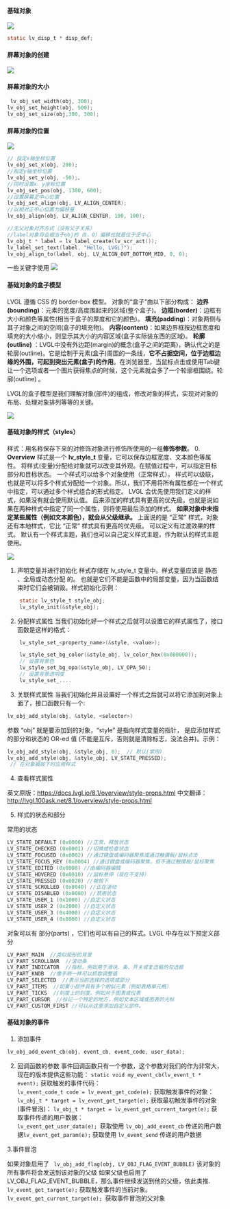 #### 基础对象
![](2022-09-30-19-56-23.png)
``` C
static lv_disp_t * disp_def;
```

#### 屏幕对象的创建
![](2022-10-01-11-36-08.png)


#### 屏幕对象的大小
``` C
 lv_obj_set_width(obj, 300);
lv_obj_set_height(obj, 500); 
lv_obj_set_size(obj,300, 300);
```
#### 屏幕对象的位置
![](2022-10-01-11-53-46.png)


``` C
// 指定x轴坐标位置
lv_obj_set_x(obj, 200);
//指定y轴坐标位置
lv_obj_set_y(obj, -50);、
//同时设置x、y坐标位置
lv_obj_set_pos(obj, 1300, 600);
//设置屏幕正中心位置
lv_obj_set_align(obj, LV_ALIGN_CENTER);
//以相对正中心位置为偏移量
lv_obj_align(obj, LV_ALIGN_CENTER, 100, 100);

//无父对象对齐方式（没有父子关系）
//label对象将会相当于obj的（0，0）偏移也就是位于正中心
lv_obj_t * label = lv_label_create(lv_scr_act());
lv_label_set_text(label, "Hello, LVGL!");
lv_obj_align_to(label, obj, LV_ALIGN_OUT_BOTTOM_MID, 0, 0);

```
一些关键字使用
![](2022-10-01-16-11-44.png)

#### 基础对象的盒子模型


LVGL 遵循 CSS 的 border-box 模型。 对象的“盒子”由以下部分构成：
**边界(bounding)**：元素的宽度/高度围起来的区域(整个盒子)。
**边框(border)**：边框有大小和颜色等属性(相当于盒子的厚度和它的颜色)。
**填充(padding**)：对象两侧与其子对象之间的空间(盒子的填充物)。
**内容(content)**：如果边界框按边框宽度和填充的大小缩小，则显示其大小的内容区域(盒子实际装东西的区域)。
**轮廓(outline)** ：LVGL中没有外边距(margin)的概念(盒子之间的距离)，确认代之的是轮廓(outline)。它是绘制于元素(盒子)周围的一条线，**它不占据空间，位于边框边缘的外围，可起到突出元素(盒子)的作用**。在浏览器里，当鼠标点击或使用Tab键让一个选项或者一个图片获得焦点的时候，这个元素就会多了一个轮廓框围绕。轮廓(outline) 。


LVGL的盒子模型是我们理解对象(部件)的组成，修改对象的样式，实现对对象的布局、处理对象排列等等的关键。

![](2022-10-02-18-14-24.png)

#### 基础对象的样式（styles）

样式：用名称保存下来的对修饰对象进行修饰所使用的一组**修饰参数**。
0. **Overview**
样式是一个 **lv_style_t** 变量，它可以保存边框宽度、文本颜色等属性。
将样式(变量)分配给对象就可以改变其外观。在赋值过程中，可以指定目标部分和目标状态。
一个样式可以给多个对象使用（正常样式）。
样式可以级联，也就是可以将多个样式分配给一个对象。所以，我们不用将所有属性都在一个样式中指定，可以通过多个样式组合的形式指定。 LVGL 会优先使用我们定义的样式，如果没有就会使用默认值。
后来添加的样式具有更高的优先级。也就是说如果在两种样式中指定了同一个属性，则将使用最后添加的样式。
**如果对象中未指定某些属性（例如文本颜色），就会从父级继承。**
上面说的是 “正常” 样式，对象还有本地样式，它比 “正常” 样式具有更高的优先级。
可以定义有过渡效果的样式。
默认有一个样式主题，我们也可以自己定义样式主题，作为默认的样式主题使用。

![](2022-10-02-18-43-56.png)
1. 声明变量并进行初始化
样式存储在 lv_style_t 变量中。样式变量应该是 静态 、全局或动态分配 的。 也就是它们不能是函数中的局部变量，因为当函数结束时它们会被销毁。样式初始化示例：
``` C
	static lv_style_t style_obj;
	lv_style_init(&style_obj);
``` 

2. 分配样式属性
当我们初始化好一个样式之后就可以设置它的样式属性了，接口函数是这样的格式：

``` C
    lv_style_set_<property_name>(&style, <value>);

    lv_style_set_bg_color(&style_obj, lv_color_hex(0x000000));   
    // 设置背景色
    lv_style_set_bg_opa(&style_obj, LV_OPA_50);	                    
    // 设置背景透明度	
    lv_style_set_....

```
3. 关联样式属性
当我们初始化并且设置好一个样式之后就可以将它添加到对象上面了，接口函数只有一个:
``` C
lv_obj_add_style(obj, &style, <selector>)
``` 


参数 “obj” 就是要添加到的对象，“style” 是指向样式变量的指针，<selector> 是应添加样式的部分和状态的 OR-ed 值 (不能是互斥，否则就是清除标志，没法合并)。示例：
``` C
lv_obj_add_style(obj, &style_obj, 0);  // 默认(常用)
lv_obj_add_style(obj, &style_obj, LV_STATE_PRESSED); 
 // 在对象被按下时应用样式
``` 

4. 查看样式属性

英文原版：https://docs.lvgl.io/8.1/overview/style-props.html
中文翻译：http://lvgl.100ask.net/8.1/overview/style-props.html

5. 样式的状态和部分

常用的状态
``` C
LV_STATE_DEFAULT (0x0000) //正常，释放状态
LV_STATE_CHECKED (0x0001) //切换或检查状态
LV_STATE_FOCUSED (0x0002) //通过键盘或编码器聚焦或通过触摸板/鼠标点击
LV_STATE_FOCUS_KEY (0x0004) //通过键盘或编码器聚焦，但不通过触摸板/鼠标聚焦
LV_STATE_EDITED (0x0008) //由编码器编辑
LV_STATE_HOVERED (0x0010) //鼠标悬停（现在不支持）
LV_STATE_PRESSED (0x0020) //被按下
LV_STATE_SCROLLED (0x0040) //正在滚动
LV_STATE_DISABLED (0x0080) //禁用状态
LV_STATE_USER_1 (0x1000) //自定义状态
LV_STATE_USER_2 (0x2000) //自定义状态
LV_STATE_USER_3 (0x4000) //自定义状态
LV_STATE_USER_4 (0x8000) //自定义状态
``` 

对象可以有 部分(parts) ，它们也可以有自己的样式。LVGL 中存在以下预定义部分

``` C
LV_PART_MAIN  //类似矩形的背景
LV_PART_SCROLLBAR  //滚动条
LV_PART_INDICATOR  //指标，例如用于滑块、条、开关或复选框的勾选框
LV_PART_KNOB  //像手柄一样可以抓取调整值
LV_PART_SELECTED  //表示当前选择的选项或部分
LV_PART_ITEMS  //如果小部件具有多个相似元素（例如表格单元格）
LV_PART_TICKS  //刻度上的刻度，例如对于图表或仪表
LV_PART_CURSOR  //标记一个特定的地方，例如文本区域或图表的光标
LV_PART_CUSTOM_FIRST //可以从这里添加自定义部件。
``` 
#### 基础对象的事件

1. 添加事件
``` C
lv_obj_add_event_cb(obj, event_cb, event_code, user_data);
```

2. 回调函数的参数
事件回调函数只有一个参数，这个参数对我们的作为非常大，现在的版本提供这些功能：
	``static void my_event_cb(lv_event_t * event);``
获取触发的事件代码：	
``lv_event_code_t code = lv_event_get_code(e);``
获取触发事件的对象：	
``lv_obj_t * target = lv_event_get_target(e);``
获取最初触发事件的对象(事件冒泡)：
 ``lv_obj_t * target = lv_event_get_current_target(e);``
获取事件传递的用户数据：	
``lv_event_get_user_data(e); ``获取使用 ``lv_obj_add_event_cb`` 传递的用户数据``lv_event_get_param(e);`` 获取使用 ``lv_event_send`` 传递的用户数据

3.事件冒泡

如果对象启用了
`` lv_obj_add_flag(obj, LV_OBJ_FLAG_EVENT_BUBBLE)``
该对象的所有事件将会发送到该对象的父级
如果父级也启用了 LV_OBJ_FLAG_EVENT_BUBBLE，那么事件继续发送到他的父级，依此类推.
``lv_event_get_target(e);`` 获取触发事件的当前对象。
``lv_event_get_current_target(e); ``获取事件冒泡的父对象






